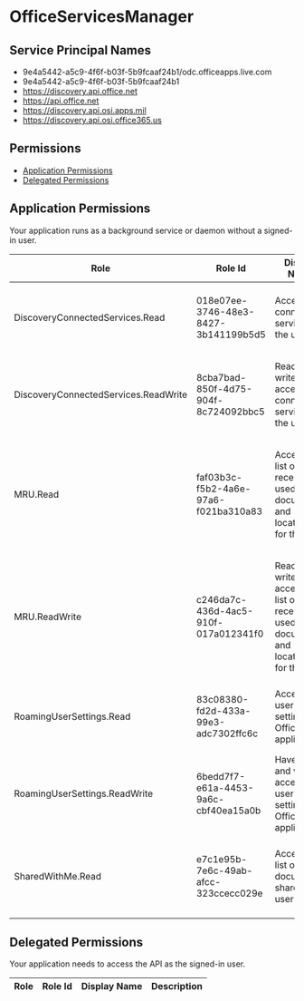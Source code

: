# OfficeServicesManager
## Service Principal Names
- 9e4a5442-a5c9-4f6f-b03f-5b9fcaaf24b1/odc.officeapps.live.com
- 9e4a5442-a5c9-4f6f-b03f-5b9fcaaf24b1
- https://discovery.api.office.net
- https://api.office.net
- https://discovery.api.osi.apps.mil
- https://discovery.api.osi.office365.us

 ## Permissions
- [Application Permissions](#application-permissions)
- [Delegated Permissions](#delegated-permissions)

## Application Permissions
Your application runs as a background service or daemon without a signed-in user.

| Role | Role Id | Display Name | Description |
|---|---|---|---|
| DiscoveryConnectedServices.Read | 018e07ee-3746-48e3-8427-3b141199b5d5 | Access connected services for the user | Allows the app to access connected services for the user |
| DiscoveryConnectedServices.ReadWrite | 8cba7bad-850f-4d75-904f-8c724092bbc5 | Read and write access to connected services for the user | Allows the app read and write access to connected services for the user |
| MRU.Read | faf03b3c-f5b2-4a6e-97a6-f021ba310a83 | Access a list of most recently used documents and locations for the user | Allows the app to access a list of user’s most recently used documents and locations |
| MRU.ReadWrite | c246da7c-436d-4ac5-910f-017a012341f0 | Read and write access to a list of most recently used documents and locations for the user | Allows the app read and write access to a list of user’s most recently used documents and locations |
| RoamingUserSettings.Read | 83c08380-fd2d-433a-99e3-adc7302ffc6c | Access user settings for Office applications | Allows the app to access user settings for Office applications |
| RoamingUserSettings.ReadWrite | 6bedd7f7-e61a-4453-9a6c-cbf40ea15a0b | Have read and write access to user settings for Office applications | Allows the app read and write access user settings for Office applications |
| SharedWithMe.Read | e7c1e95b-7e6c-49ab-afcc-323ccecc029e | Access a list of documents shared with user | Allows the app to access a list of documents shared with user |

## Delegated Permissions
Your application needs to access the API as the signed-in user. 

| Role | Role Id | Display Name | Description |
|---|---|---|---|

